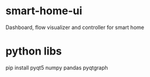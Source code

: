 # smart-home-ui
Dashboard, flow visualizer and controller for smart home

# python libs
pip install pyqt5 numpy pandas pyqtgraph
